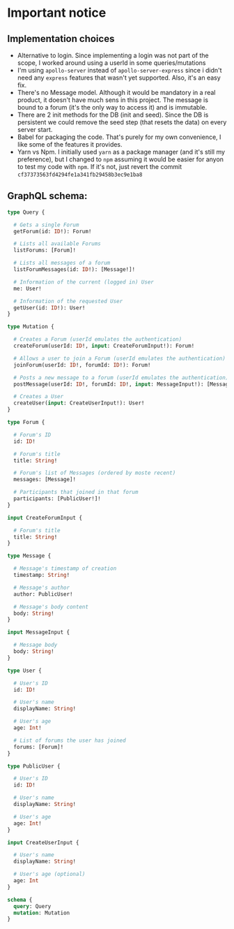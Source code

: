 # Important notice

## Implementation choices
- Alternative to login. Since implementing a login was not part of the scope, I worked around using a userId in some queries/mutations
- I'm using `apollo-server` instead of `apollo-server-express` since i didn't need any `express` features that wasn't yet supported. Also, it's an easy fix.
- There's no Message model. Although it would be mandatory in a real product, it doesn't have much sens in this project. The message is bound to a forum (it's the only way to access it) and is immutable.
- There are 2 init methods for the DB (init and seed). Since the DB is persistent we could remove the seed step (that resets the data) on every server start.
- Babel for packaging the code. That's purely for my own convenience, I like some of the features it provides.
- Yarn vs Npm. I initially used `yarn` as a package manager (and it's still my preference), but I changed to `npm` assuming it would be easier for anyon to test my code with `npm`. If it's not, just revert the commit `cf37373563fd4294fe1a341fb29458b3ec9e1ba8`


## GraphQL schema:
```graphql
type Query {

  # Gets a single Forum
  getForum(id: ID!): Forum!

  # Lists all available Forums
  listForums: [Forum]!

  # Lists all messages of a forum
  listForumMessages(id: ID!): [Message!]!

  # Information of the current (logged in) User
  me: User!

  # Information of the requested User
  getUser(id: ID!): User!
}

type Mutation {

  # Creates a Forum (userId emulates the authentication)
  createForum(userId: ID!, input: CreateForumInput!): Forum!

  # Allows a user to join a Forum (userId emulates the authentication)
  joinForum(userId: ID!, forumId: ID!): Forum!

  # Posts a new message to a forum (userId emulates the authentication)
  postMessage(userId: ID!, forumId: ID!, input: MessageInput!): [Message!]!

  # Creates a User
  createUser(input: CreateUserInput!): User!
}

type Forum {

  # Forum's ID
  id: ID!

  # Forum's title
  title: String!

  # Forum's list of Messages (ordered by moste recent)
  messages: [Message]!

  # Participants that joined in that forum
  participants: [PublicUser!]!
}

input CreateForumInput {

  # Forum's title
  title: String!
}

type Message {

  # Message's timestamp of creation
  timestamp: String!

  # Message's author
  author: PublicUser!

  # Message's body content
  body: String!
}

input MessageInput {

  # Message body
  body: String!
}

type User {

  # User's ID
  id: ID!

  # User's name
  displayName: String!

  # User's age
  age: Int!

  # List of forums the user has joined
  forums: [Forum]!
}

type PublicUser {

  # User's ID
  id: ID!

  # User's name
  displayName: String!

  # User's age
  age: Int!
}

input CreateUserInput {

  # User's name
  displayName: String!

  # User's age (optional)
  age: Int
}

schema {
  query: Query
  mutation: Mutation
}

```
